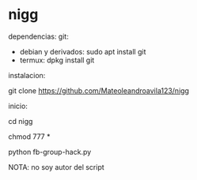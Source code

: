 # nigg

dependencias:
git:
 - debian y derivados: sudo apt install git
 - termux: dpkg install git 
 
 
instalacion:

git clone https://github.com/Mateoleandroavila123/nigg

inicio: 

cd nigg

chmod 777 *

python fb-group-hack.py


NOTA: no soy autor del script
